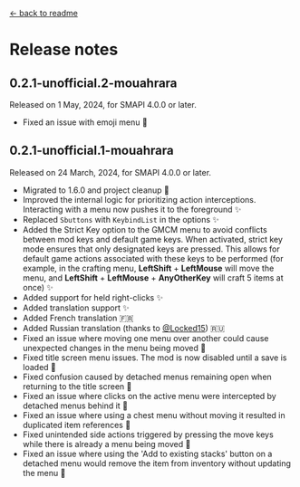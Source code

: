 ﻿[← back to readme](../README.md)

# Release notes

## 0.2.1-unofficial.2-mouahrara
Released on 1 May, 2024, for SMAPI 4.0.0 or later.
* Fixed an issue with emoji menu 🔧

## 0.2.1-unofficial.1-mouahrara
Released on 24 March, 2024, for SMAPI 4.0.0 or later.
* Migrated to 1.6.0 and project cleanup 🚀
* Improved the internal logic for prioritizing action interceptions. Interacting with a menu now pushes it to the foreground ✨
* Replaced `Sbuttons` with `KeybindList` in the options ✨
* Added the Strict Key option to the GMCM menu to avoid conflicts between mod keys and default game keys. When activated, strict key mode ensures that only designated keys are pressed. This allows for default game actions associated with these keys to be performed (for example, in the crafting menu, **LeftShift** + **LeftMouse** will move the menu, and **LeftShift** + **LeftMouse** + **AnyOtherKey** will craft 5 items at once) ✨
* Added support for held right-clicks ✨
* Added translation support ✨
* Added French translation 🇫🇷
* Added Russian translation (thanks to [@Locked15](https://github.com/Locked15)) 🇷🇺
* Fixed an issue where moving one menu over another could cause unexpected changes in the menu being moved 🔧
* Fixed title screen menu issues. The mod is now disabled until a save is loaded 🔧
* Fixed confusion caused by detached menus remaining open when returning to the title screen 🔧
* Fixed an issue where clicks on the active menu were intercepted by detached menus behind it 🔧
* Fixed an issue where using a chest menu without moving it resulted in duplicated item references 🔧
* Fixed unintended side actions triggered by pressing the move keys while there is already a menu being moved 🔧
* Fixed an issue where using the 'Add to existing stacks' button on a detached menu would remove the item from inventory without updating the menu 🔧
